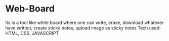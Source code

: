 # Web-Board
Its is a tool like white board where one can write, erase, download whatever have written, create sticky notes, upload image as sticky notes 
Tech used: HTML, CSS, JAVASCRIPT

